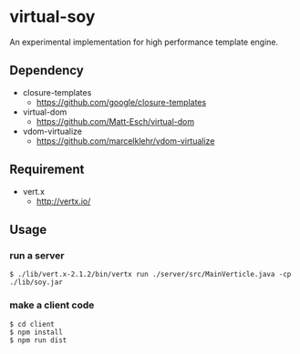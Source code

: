 # virtual-soy

An experimental implementation for high performance template engine.

## Dependency

 * closure-templates
   * https://github.com/google/closure-templates
 * virtual-dom
   * https://github.com/Matt-Esch/virtual-dom
 * vdom-virtualize
   * https://github.com/marcelklehr/vdom-virtualize

## Requirement

 * vert.x
   * http://vertx.io/

## Usage

### run a server

~~~
$ ./lib/vert.x-2.1.2/bin/vertx run ./server/src/MainVerticle.java -cp ./lib/soy.jar
~~~

### make a client code

~~~
$ cd client
$ npm install
$ npm run dist
~~~

